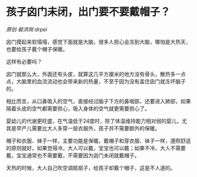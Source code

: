 # 孩子囟门未闭，出门要不要戴帽子？ 

*原创 裴洪岗  drpei*

囟门摸起来软塌塌，感觉下面就是大脑，很多人担心会冻到大脑，哪怕是大热天，也要给孩子戴个帽子保暖。

这样有必要吗？

囟门就那么大，外面还有头皮，就算这几平方厘米的地方没有骨头，散热多一点点，大脑里的血流流动也会带来新的热量，不至于因为没有盖住囟门就冻坏脑子的。

相比而言，从口鼻吸入的空气，直接经过脑子下方的鼻咽部，还要进入肺部，如果隔着头皮的空气都需要担心，吸入身体的空气就更需要担心了。

婴幼儿的代谢更旺盛，在气温低于24度时，除了体温维持能力相对弱的婴儿，尤其是早产儿需要比大人多穿一层衣服外，孩子并不需要额外的保暖。

帽子和衣服、袜子一样，主要功能是保暖。戴帽子和穿衣服、袜子一样，遵照舒适的原则就好，如果觉得冷，大人可以戴，宝宝也可以戴；如果不冷，大人不需要戴，宝宝通常也不需要戴，不需要因为囟门未闭就戴帽子。

天热的时候，大人自己吹空调扇扇子，给孩子却戴个帽子，这是不人道的。


